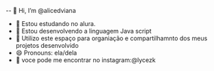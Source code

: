 -- 👋 Hi, I’m @alicedviana
- 👀 Estou estudando no alura.
- 🌱 Estou desenvolvendo a linguagem Java script
- 💞️ Utilizo este espaço para organiação e compartilhamnto dos meus projetos desenvolvido
- 😄 Pronouns: ela/dela
- 🥰 voce pode me encontrar no instagram:@lycezk 
